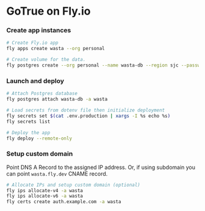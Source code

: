 # GoTrue on Fly.io

### Create app instances

```sh
# Create Fly.io app
fly apps create wasta --org personal

# Create volume for the data.
fly postgres create --org personal --name wasta-db --region sjc --password $(openssl rand -hex 8)
```

### Launch and deploy

```sh
# Attach Postgres database
fly postgres attach wasta-db -a wasta

# Load secrets from dotenv file then initialize deployment
fly secrets set $(cat .env.production | xargs -I %s echo %s)
fly secrets list

# Deploy the app
fly deploy --remote-only
```

### Setup custom domain

Point DNS A Record to the assigned IP address.
Or, if using subdomain you can point `wasta.fly.dev` CNAME record.

```sh
# Allocate IPs and setup custom domain (optional)
fly ips allocate-v4 -a wasta
fly ips allocate-v6 -a wasta
fly certs create auth.example.com -a wasta
```
